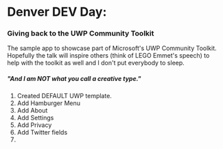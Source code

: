 # Denver DEV Day:
### Giving back to the UWP Community Toolkit
The sample app to showcase part of Microsoft's UWP Community Toolkit.
Hopefully the talk will inspire others (think of LEGO Emmet's speech)  to help with the toolkit as well and I don't put everybody to sleep.

##### "And I am NOT what you call a creative type."

1. Created DEFAULT UWP template.
2. Add Hamburger Menu
3. Add About
4. Add Settings
5. Add Privacy
6. Add Twitter fields
7. 
